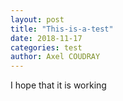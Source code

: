 ```yaml
--- 
layout: post 
title: "This-is-a-test" 
date: 2018-11-17 
categories: test
author: Axel COUDRAY 
---
```

I hope that it is working
